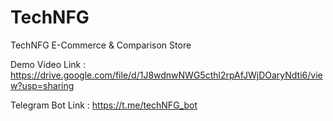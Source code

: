 # TechNFG
TechNFG E-Commerce &amp; Comparison Store

Demo Video Link : https://drive.google.com/file/d/1J8wdnwNWG5cthl2rpAfJWjDOaryNdti6/view?usp=sharing

Telegram Bot Link : https://t.me/techNFG_bot
